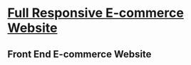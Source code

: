 # [**Full Responsive E-commerce Website**](https://ahmed-diaa-elden.github.io/E-commerce_Website/index.html)
## Front End E-commerce Website
